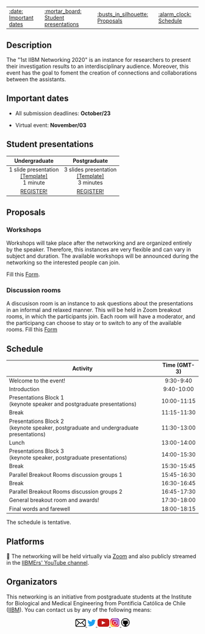 <center>
<table>
<tr>
  <td><a href="#important-dates">:date: Important dates</a></td>
  <td><a href="#student-presentations">:mortar_board: Student presentations</a></td>
  <td><a href="#proposals">:busts_in_silhouette: Proposals</a></td>
  <td><a href="#schedule">:alarm_clock: Schedule</a></td>
</tr>
</table>
</center>

## Description

The "1st IIBM Networking 2020" is an instance for researchers to present their investigation results to an interdisciplinary audience. Moreover, this event has the goal to foment the creation of connections and collaborations between the assistants. 

## Important dates

 - All submission deadlines: **October/23**

 - Virtual event: **November/03**

## Student presentations

| Undergraduate  | Postgraduate |  
|:---:|:---:|
|1 slide presentation<br>[[Template]](https://github.com/IIBMErs/1st-IIBM-Networking-2020/blob/master/templates/Template%201%20page.pptx)<br> 1 minute|3 slides presentation<br>[[Template]](https://github.com/IIBMErs/1st-IIBM-Networking-2020/blob/master/templates/Template%203%20page.pptx)<br>3 minutes|
|[REGISTER!](https://docs.google.com/forms/d/e/1FAIpQLSdQiyXymsQbQ9u8FVLNob-Iz9Yd72xhXDHhAljhp5QQ1xj1Pw/viewform?usp=sf_link) | [REGISTER!](https://docs.google.com/forms/d/e/1FAIpQLSfkcXWRbVFJqf1Ha86PBapHeKbjdZ2pi5zQNIEn7n9eIRdgXQ/viewform?usp=sf_link)  | 

## Proposals
### Workshops
Workshops will take place after the networking and are organized entirely by the speaker. Therefore, this instances are very flexible and can vary in subject and duration. The available workshops will be announced during the networking so the interested people can join.

Fill this [Form](https://docs.google.com/forms/d/e/1FAIpQLSdwE-EEdabz2bOLFyW4XRdaN6SfaduGyjFfPWKT8UmeJLoMKA/viewform?usp=sf_link).

### Discussion rooms
A discusison room is an instance to ask questions about the presentations in an informal and relaxed manner. This will be held in Zoom breakout rooms, in which the participants join. Each room will have a moderator, and the participang can choose to stay or to switch to any of the available rooms. 
Fill this [Form](https://docs.google.com/forms/d/e/1FAIpQLSdTSCjS7YmxSmdnOpQmdK1ITtFL1jdc9MRECXo1LQPaGOesng/viewform?usp=sf_link)

## Schedule

|**Activity**|Time (GMT-3)|
|---|:-----:|
|Welcome to the event!|9:30-9:40|
|Introduction|9:40-10:00|
|Presentations Block 1<br>(keynote speaker and postgraduate presentations)|10:00-11:15|
|Break|11:15-11:30|
|Presentations Block 2<br>(keynote speaker, postgraduate and undergraduate presentations)|11:30-13:00|
|Lunch|13:00-14:00|
|Presentations Block 3<br>(keynote speaker, postgraduate presentations)| 14:00-15:30|
|Break|15:30-15:45|
|Parallel Breakout Rooms discussion groups 1|15:45-16:30|
|Break|16:30-16:45|
|Parallel Breakout Rooms discussion groups 2|16:45-17:30|
|General breakout room and awards!|17:30-18:00|
|Final words and farewell|18:00-18:15|

The schedule is tentative.

## Platforms

:round_pushpin: The networking will be held virtually via [Zoom](https://zoom.us/) and also publicly streamed in the [IIBMErs' YouTube channel]().


## Organizators

This networking is an initiative from postgraduate students at the Institute for Biological and Medical Engineering from Pontificia Católica de Chile ([IIBM](https://ingenieriabiologicaymedica.uc.cl/en/)). You can contact us by any of the following means: 

<p align="center">
    <a href="mailto:networking.iibmers@gmail.com">
        <img src="https://github.com/IIBMErs/1st-IIBM-Networking-2020/blob/master/images/email.png?raw=true" width="27" >
    </a>
    <a href="https://twitter.com/IIBMErs_">
        <img src="https://github.com/IIBMErs/1st-IIBM-Networking-2020/blob/master/images/twitter.png?raw=true" width="23" />
    </a> 
    <a href="https://www.youtube.com/channel/UCkovYMRH5t05yrkC0AegO1A?view_as=subscriber">
        <img src="https://github.com/IIBMErs/1st-IIBM-Networking-2020/blob/master/images/youtube.png?raw=true" width="31" />
    </a>
    <a href="https://www.instagram.com/iibmers/?hl=en">
        <img src="https://github.com/IIBMErs/1st-IIBM-Networking-2020/blob/master/images/insta.png?raw=true" width="24" >
    </a>
    <a href="https://github.com/IIBMErs">
        <img src="https://github.com/IIBMErs/1st-IIBM-Networking-2020/blob/master/images/github.png?raw=true" width="22" >
    </a>
</p>
